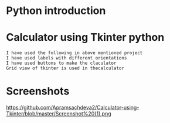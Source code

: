 # Python introduction
# Calculator using Tkinter python
```
I have used the following in above mentioned project
I have used labels with different orientations
I have used buttons to make the claculator 
Grid view of tkinter is used in thecalculator
```
# Screenshots
https://github.com/Apramsachdeva2/Calculator-using-Tkinter/blob/master/Screenshot%20(1).png
